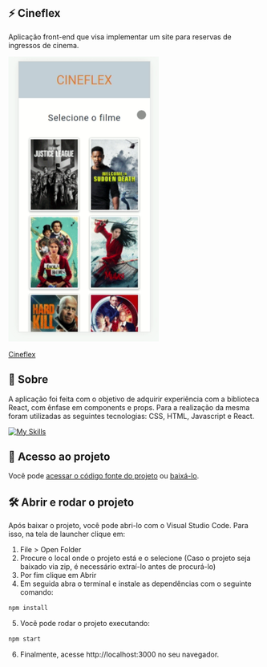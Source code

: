   ## ⚡️ Cineflex

<p>Aplicação front-end que visa implementar um site para reservas de ingressos de cinema.</p>

<img src=src/img/cineflex.gif  width="300" />

[Cineflex](https://projeto9-cineflex-lake.vercel.app/)

## 📝 Sobre

<p>A aplicação foi feita com o objetivo de adquirir experiência com a biblioteca React, com ênfase em components e props.
Para a realização da mesma foram utilizadas as seguintes tecnologias: CSS, HTML, Javascript e React.
</p>

[![My Skills](https://skills.thijs.gg/icons?i=html,css,javascript,react&theme=light)](https://skills.thijs.gg)

## 📁 Acesso ao projeto

Você pode [acessar o código fonte do projeto](https://github.com/ccarlaa/projeto9-cineflex) ou [baixá-lo](https://github.com/ccarlaa/projeto9-cineflex/archive/refs/heads/main.zip).

## 🛠️ Abrir e rodar o projeto

Após baixar o projeto, você pode abri-lo com o Visual Studio Code. Para isso, na tela de launcher clique em:

1. File > Open Folder
2. Procure o local onde o projeto está e o selecione (Caso o projeto seja baixado via zip, é necessário extraí-lo antes de procurá-lo)
3. Por fim clique em Abrir
4. Em seguida abra o terminal e instale as dependências com o seguinte comando:

```bash
npm install 
```

5. Você  pode rodar o projeto executando:

```bash
npm start
```
6. Finalmente, acesse http://localhost:3000 no seu navegador.
